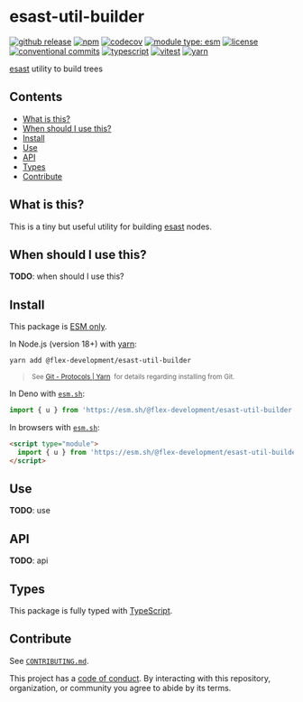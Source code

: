 # esast-util-builder

[![github release](https://img.shields.io/github/v/release/flex-development/esast-util-builder.svg?include_prereleases&sort=semver)](https://github.com/flex-development/esast-util-builder/releases/latest)
[![npm](https://img.shields.io/npm/v/@flex-development/esast-util-builder.svg)](https://npmjs.com/package/@flex-development/esast-util-builder)
[![codecov](https://codecov.io/gh/flex-development/esast-util-builder/graph/badge.svg?token=mt91xOxzNo)](https://codecov.io/gh/flex-development/esast-util-builder)
[![module type: esm](https://img.shields.io/badge/module%20type-esm-brightgreen)](https://github.com/voxpelli/badges-cjs-esm)
[![license](https://img.shields.io/github/license/flex-development/esast-util-builder.svg)](LICENSE.md)
[![conventional commits](https://img.shields.io/badge/-conventional%20commits-fe5196?logo=conventional-commits&logoColor=ffffff)](https://conventionalcommits.org/)
[![typescript](https://img.shields.io/badge/-typescript-3178c6?logo=typescript&logoColor=ffffff)](https://typescriptlang.org/)
[![vitest](https://img.shields.io/badge/-vitest-6e9f18?style=flat&logo=vitest&logoColor=ffffff)](https://vitest.dev/)
[![yarn](https://img.shields.io/badge/-yarn-2c8ebb?style=flat&logo=yarn&logoColor=ffffff)](https://yarnpkg.com/)

[esast][esast] utility to build trees

## Contents

- [What is this?](#what-is-this)
- [When should I use this?](#when-should-i-use-this)
- [Install](#install)
- [Use](#use)
- [API](#api)
- [Types](#types)
- [Contribute](#contribute)

## What is this?

This is a tiny but useful utility for building [esast][esast] nodes.

## When should I use this?

**TODO**: when should I use this?

## Install

This package is [ESM only][esm].

In Node.js (version 18+) with [yarn][yarn]:

```sh
yarn add @flex-development/esast-util-builder
```

<blockquote>
  <small>
    See <a href='https://yarnpkg.com/protocol/git'>Git - Protocols | Yarn</a>
    &nbsp;for details regarding installing from Git.
  </small>
</blockquote>

In Deno with [`esm.sh`][esmsh]:

```ts
import { u } from 'https://esm.sh/@flex-development/esast-util-builder'
```

In browsers with [`esm.sh`][esmsh]:

```html
<script type="module">
  import { u } from 'https://esm.sh/@flex-development/esast-util-builder'
</script>
```

## Use

**TODO**: use

## API

**TODO**: api

## Types

This package is fully typed with [TypeScript][typescript].

## Contribute

See [`CONTRIBUTING.md`](CONTRIBUTING.md).

This project has a [code of conduct](CODE_OF_CONDUCT.md). By interacting with this repository, organization, or
community you agree to abide by its terms.

[esast]: https://github.com/flex-development/esast
[esm]: https://gist.github.com/sindresorhus/a39789f98801d908bbc7ff3ecc99d99c
[esmsh]: https://esm.sh/
[typescript]: https://www.typescriptlang.org
[yarn]: https://yarnpkg.com
